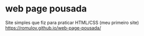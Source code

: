# web page pousada
 Site simples que fiz para praticar HTML/CSS
 (meu primeiro site)
https://romulov.github.io/web-page-pousada/
